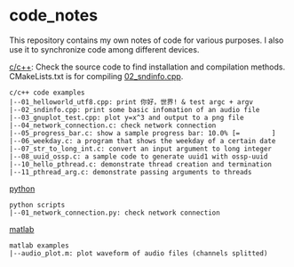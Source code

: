 # code_notes
This repository contains my own notes of code for various purposes.
I also use it to synchronize code among different devices.

[c/c++](./c\&c++): Check the source code to find installation and 
compilation methods. CMakeLists.txt is for compiling 
[02_sndinfo.cpp](./c\&c++/02_sndinfo.cpp).
```block
c/c++ code examples
|--01_helloworld_utf8.cpp: print 你好，世界! & test argc + argv
|--02_sndinfo.cpp: print some basic infomation of an audio file
|--03_gnuplot_test.cpp: plot y=x^3 and output to a png file
|--04_network_connection.c: check network connection
|--05_progress_bar.c: show a sample progress bar: 10.0% [=        ]
|--06_weekday.c: a program that shows the weekday of a certain date
|--07_str_to_long_int.c: convert an input argument to long integer
|--08_uuid_ossp.c: a sample code to generate uuid1 with ossp-uuid
|--10_hello_pthread.c: demonstrate thread creation and termination
|--11_pthread_arg.c: demonstrate passing arguments to threads
```

[python](./python)
```block
python scripts
|--01_network_connection.py: check network connection
```

[matlab](./matlab)
```block
matlab examples
|--audio_plot.m: plot waveform of audio files (channels splitted)
```
